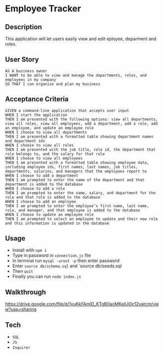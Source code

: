 # Employee Tracker

## Description
This application will let users easily view and edit eployee, deparment and roles.

## User Story
```
AS A business owner
I WANT to be able to view and manage the departments, roles, and employees in my company
SO THAT I can organize and plan my business
```
## Acceptance Criteria
```
GIVEN a command-line application that accepts user input
WHEN I start the application
THEN I am presented with the following options: view all departments, view all roles, view all employees, add a department, add a role, add an employee, and update an employee role
WHEN I choose to view all departments
THEN I am presented with a formatted table showing department names and department ids
WHEN I choose to view all roles
THEN I am presented with the job title, role id, the department that role belongs to, and the salary for that role
WHEN I choose to view all employees
THEN I am presented with a formatted table showing employee data, including employee ids, first names, last names, job titles, departments, salaries, and managers that the employees report to
WHEN I choose to add a department
THEN I am prompted to enter the name of the department and that department is added to the database
WHEN I choose to add a role
THEN I am prompted to enter the name, salary, and department for the role and that role is added to the database
WHEN I choose to add an employee
THEN I am prompted to enter the employee’s first name, last name, role, and manager, and that employee is added to the database
WHEN I choose to update an employee role
THEN I am prompted to select an employee to update and their new role and this information is updated in the database 
```

## Usage
- Install with `npm i`
- Type in password in `connection.js` file
- In terminal run `mysql -uroot -p` then enter password
- Enter `source db/schema.sql` and `source db/seeds.sql
- Then `quit`
- Finally you can run `node index.js`

## Walkthrough
https://drive.google.com/file/d/1yuKkFAmlD_KTgB0aoMKeIUi0c12vatcm/view?usp=sharing

## Tech
- `SQL`
- `JS`
- `Inquirer`
